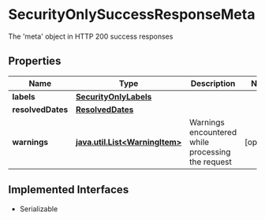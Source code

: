

# SecurityOnlySuccessResponseMeta

The 'meta' object in HTTP 200 success responses

## Properties

Name | Type | Description | Notes
------------ | ------------- | ------------- | -------------
**labels** | [**SecurityOnlyLabels**](SecurityOnlyLabels.md) |  | 
**resolvedDates** | [**ResolvedDates**](ResolvedDates.md) |  | 
**warnings** | [**java.util.List&lt;WarningItem&gt;**](WarningItem.md) | Warnings encountered while processing the request |  [optional]


## Implemented Interfaces

* Serializable


